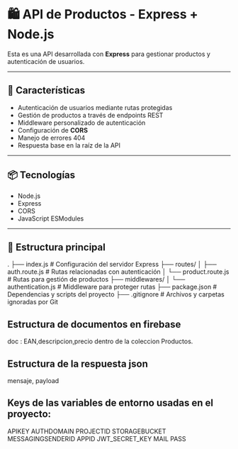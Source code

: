 # 🛍️ API de Productos - Express + Node.js

Esta es una API desarrollada con **Express** para gestionar productos y autenticación de usuarios.

---

## 🚀 Características

- Autenticación de usuarios mediante rutas protegidas
- Gestión de productos a través de endpoints REST
- Middleware personalizado de autenticación
- Configuración de **CORS**
- Manejo de errores 404
- Respuesta base en la raíz de la API

---

## 📦 Tecnologías

- Node.js
- Express
- CORS
- JavaScript ESModules

---

## 📁 Estructura principal


.
├── index.js                     # Configuración del servidor Express
├── routes/
│   ├── auth.route.js            # Rutas relacionadas con autenticación
│   └── product.route.js         # Rutas para gestión de productos
├── middlewares/
│   └── authentication.js        # Middleware para proteger rutas
├── package.json                 # Dependencias y scripts del proyecto
├── .gitignore                   # Archivos y carpetas ignoradas por Git

## Estructura de documentos en firebase
 
doc : EAN,descripcion,precio
dentro de la coleccion Productos.

## Estructura de la respuesta json

mensaje, payload

## Keys de las variables de entorno usadas en el proyecto: 
APIKEY
AUTHDOMAIN
PROJECTID
STORAGEBUCKET
MESSAGINGSENDERID
APPID
JWT_SECRET_KEY
MAIL
PASS